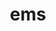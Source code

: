 ---
category: 3-letters
denotation: null
name: ems
reference_link: https://www.etymonline.com/word/ems
root_language: null
root_name: null
title: ems
type: free
word_sums:
- respelling: ems
  sum: 'Ems + '
---